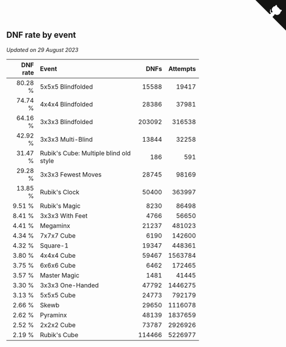 ## DNF rate by event

*Updated on 29 August 2023*

| DNF rate | Event | DNFs | Attempts |
| ---: | :--- | ---: | ---: |
| 80.28 % | 5x5x5 Blindfolded | 15588 | 19417 |
| 74.74 % | 4x4x4 Blindfolded | 28386 | 37981 |
| 64.16 % | 3x3x3 Blindfolded | 203092 | 316538 |
| 42.92 % | 3x3x3 Multi-Blind | 13844 | 32258 |
| 31.47 % | Rubik's Cube: Multiple blind old style | 186 | 591 |
| 29.28 % | 3x3x3 Fewest Moves | 28745 | 98169 |
| 13.85 % | Rubik's Clock | 50400 | 363997 |
| 9.51 % | Rubik's Magic | 8230 | 86498 |
| 8.41 % | 3x3x3 With Feet | 4766 | 56650 |
| 4.41 % | Megaminx | 21237 | 481023 |
| 4.34 % | 7x7x7 Cube | 6190 | 142600 |
| 4.32 % | Square-1 | 19347 | 448361 |
| 3.80 % | 4x4x4 Cube | 59467 | 1563784 |
| 3.75 % | 6x6x6 Cube | 6462 | 172465 |
| 3.57 % | Master Magic | 1481 | 41445 |
| 3.30 % | 3x3x3 One-Handed | 47792 | 1446275 |
| 3.13 % | 5x5x5 Cube | 24773 | 792179 |
| 2.66 % | Skewb | 29650 | 1116078 |
| 2.62 % | Pyraminx | 48139 | 1837659 |
| 2.52 % | 2x2x2 Cube | 73787 | 2926926 |
| 2.19 % | Rubik's Cube | 114466 | 5226977 |


<a href="https://github.com/jonatanklosko/wca_statistics" class="github-corner" aria-label="View source on Github"><svg width="80" height="80" viewBox="0 0 250 250" style="fill:#151513; color:#fff; position: absolute; top: 0; border: 0; right: 0;" aria-hidden="true"><path d="M0,0 L115,115 L130,115 L142,142 L250,250 L250,0 Z"></path><path d="M128.3,109.0 C113.8,99.7 119.0,89.6 119.0,89.6 C122.0,82.7 120.5,78.6 120.5,78.6 C119.2,72.0 123.4,76.3 123.4,76.3 C127.3,80.9 125.5,87.3 125.5,87.3 C122.9,97.6 130.6,101.9 134.4,103.2" fill="currentColor" style="transform-origin: 130px 106px;" class="octo-arm"></path><path d="M115.0,115.0 C114.9,115.1 118.7,116.5 119.8,115.4 L133.7,101.6 C136.9,99.2 139.9,98.4 142.2,98.6 C133.8,88.0 127.5,74.4 143.8,58.0 C148.5,53.4 154.0,51.2 159.7,51.0 C160.3,49.4 163.2,43.6 171.4,40.1 C171.4,40.1 176.1,42.5 178.8,56.2 C183.1,58.6 187.2,61.8 190.9,65.4 C194.5,69.0 197.7,73.2 200.1,77.6 C213.8,80.2 216.3,84.9 216.3,84.9 C212.7,93.1 206.9,96.0 205.4,96.6 C205.1,102.4 203.0,107.8 198.3,112.5 C181.9,128.9 168.3,122.5 157.7,114.1 C157.9,116.9 156.7,120.9 152.7,124.9 L141.0,136.5 C139.8,137.7 141.6,141.9 141.8,141.8 Z" fill="currentColor" class="octo-body"></path></svg></a><style>.github-corner:hover .octo-arm{animation:octocat-wave 560ms ease-in-out}@keyframes octocat-wave{0%,100%{transform:rotate(0)}20%,60%{transform:rotate(-25deg)}40%,80%{transform:rotate(10deg)}}@media (max-width:500px){.github-corner:hover .octo-arm{animation:none}.github-corner .octo-arm{animation:octocat-wave 560ms ease-in-out}}</style>
